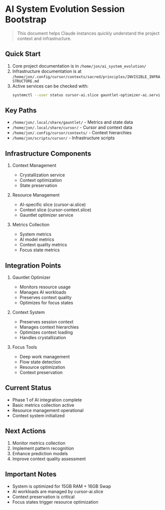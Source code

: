 # AI System Evolution Session Bootstrap

> This document helps Claude instances quickly understand the project context and infrastructure.

## Quick Start
1. Core project documentation is in `/home/jon/ai_system_evolution/`
2. Infrastructure documentation is at `/home/jon/.config/cursor/contexts/sacred/principles/INVISIBLE_INFRASTRUCTURE.md`
3. Active services can be checked with:
   ```bash
   systemctl --user status cursor-ai.slice gauntlet-optimizer-ai.service cursor-context.slice
   ```

## Key Paths
- `/home/jon/.local/share/gauntlet/` - Metrics and state data
- `/home/jon/.local/share/cursor/` - Cursor and context data
- `/home/jon/.config/cursor/contexts/` - Context hierarchies
- `/home/jon/scripts/cursor/` - Infrastructure scripts

## Infrastructure Components
1. Context Management
   - Crystallization service
   - Context optimization
   - State preservation

2. Resource Management
   - AI-specific slice (cursor-ai.slice)
   - Context slice (cursor-context.slice)
   - Gauntlet optimizer service

3. Metrics Collection
   - System metrics
   - AI model metrics
   - Context quality metrics
   - Focus state metrics

## Integration Points
1. Gauntlet Optimizer
   - Monitors resource usage
   - Manages AI workloads
   - Preserves context quality
   - Optimizes for focus states

2. Context System
   - Preserves session context
   - Manages context hierarchies
   - Optimizes context loading
   - Handles crystallization

3. Focus Tools
   - Deep work management
   - Flow state detection
   - Resource optimization
   - Context preservation

## Current Status
- Phase 1 of AI integration complete
- Basic metrics collection active
- Resource management operational
- Context system initialized

## Next Actions
1. Monitor metrics collection
2. Implement pattern recognition
3. Enhance prediction models
4. Improve context quality assessment

## Important Notes
- System is optimized for 15GB RAM + 16GB Swap
- AI workloads are managed by cursor-ai.slice
- Context preservation is critical
- Focus states trigger resource optimization 